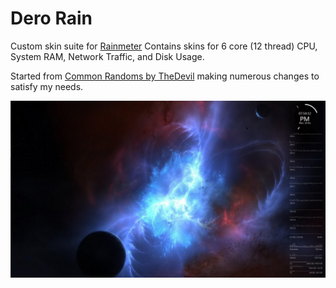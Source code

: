Dero Rain
===========

Custom skin suite for [Rainmeter](http://rainmeter.net) Contains skins for 6 core (12 thread) CPU, System RAM, Network Traffic, and Disk Usage.

Started from [Common Randoms by TheDevil](http://customize.org/rainmeter/skins/65673639) making numerous changes to satisfy my needs.


![Preview of Skin](https://raw.githubusercontent.com/derokorian/DeroRain/master/preview.jpg)